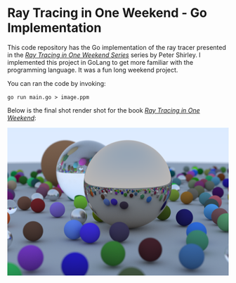 # Ray Tracing in One Weekend - Go Implementation

This code repository has the Go implementation of the ray tracer presented in the [_Ray Tracing in One Weekend Series_](https://raytracing.github.io/) series by Peter Shirley. I implemented this project in GoLang to get more familiar with the programming language. It was a fun long weekend project.

You can ran the code by invoking:
```
go run main.go > image.ppm
```

Below is the final shot render shot for the book [_Ray Tracing in One Weekend_](https://raytracing.github.io/books/RayTracingInOneWeekend.html):

![](ray-tracing-weekend-final-shot-1.png)
